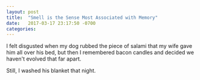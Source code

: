 ```yaml
---
layout: post
title:  "Smell is the Sense Most Associated with Memory"
date:   2017-03-17 23:17:50 -0700
categories: 
---
```


I felt disgusted when my dog rubbed the piece of salami that my wife gave him all over his bed, but then I remembered bacon candles and decided we haven't evolved that far apart.

Still, I washed his blanket that night.
